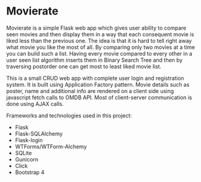 # Movierate

Movierate is a simple Flask web app which gives user ability to compare seen movies and then display them in a way that each consequent movie is liked less than the previous one. The idea is that it is hard to tell right away what movie you like the most of all. By comparing only two movies at a time you can build such a list. Having every movie compared to every other in a user seen list algorithm inserts them in Binary Search Tree and then by traversing postorder one can get most to least liked movie list.

This is a small CRUD web app with complete user login and registration system. It is built using Application Factory pattern.
Movie details such as poster, name and additional info are rendered on a client side using javascript fetch calls to OMDB API. Most of client-server communication is done using AJAX calls.

Frameworks and technologies used in this project: 
* Flask
* Flask-SQLAlchemy
* Flask-login
* WTForms/WTForm-Alchemy
* SQLite
* Gunicorn
* Click
* Bootstrap 4
